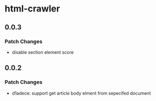 # html-crawler

## 0.0.3

### Patch Changes

- disable section element score

## 0.0.2

### Patch Changes

- d1adece: support get article body elment from sepecifed document
